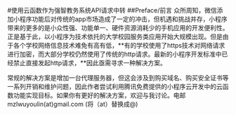 #使用云函数作为强智教务系统API请求中转
##Preface/前言
众所周知，微信添加小程序功能后对传统的app市场造成了一定的冲击，但机遇和挑战并存，小程序带来的更多的是小众性强、功能单一、硬件资源消耗少的手机应用的开发便利性。正是基于此，以小程序为技术依托的大学校园服务类应用开始大规模出现。但是由于各个学校网络信息技术难免有高有低，**有的学校使用了https技术对网络请求进行加密，而大部分学校仍然使用了传统的http请求。最新的小程序开发标准中已经禁止直接发起http请求，**因此亟需寻求一种解决方案。

常规的解决方案是增加一台代理服务器，但这会涉及到购买域名、购买安全证书等一系列开销和维护问题，因此作者尝试利用腾讯免费提供的小程序云开发中的云函数功能实现目标。如果你有更好的解决方案，欢迎与我讨论。电邮mzlwuyoulin(at)gmail.com (将（at）替换成@)
